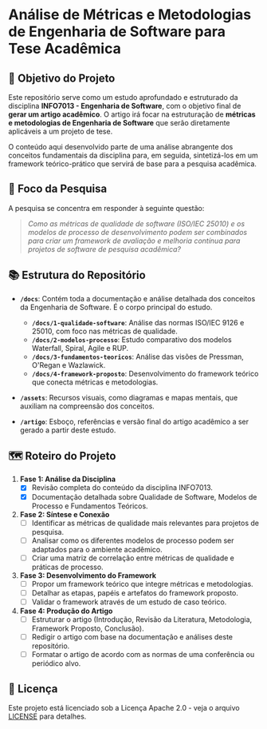 # Análise de Métricas e Metodologias de Engenharia de Software para Tese Acadêmica

## 🎯 Objetivo do Projeto

Este repositório serve como um estudo aprofundado e estruturado da disciplina **INFO7013 - Engenharia de Software**, com o objetivo final de **gerar um artigo acadêmico**. O artigo irá focar na estruturação de **métricas e metodologias de Engenharia de Software** que serão diretamente aplicáveis a um projeto de tese.

O conteúdo aqui desenvolvido parte de uma análise abrangente dos conceitos fundamentais da disciplina para, em seguida, sintetizá-los em um framework teórico-prático que servirá de base para a pesquisa acadêmica.

## 🔬 Foco da Pesquisa

A pesquisa se concentra em responder à seguinte questão:

> *Como as métricas de qualidade de software (ISO/IEC 25010) e os modelos de processo de desenvolvimento podem ser combinados para criar um framework de avaliação e melhoria contínua para projetos de software de pesquisa acadêmica?*

## 📚 Estrutura do Repositório

-   **`/docs`**: Contém toda a documentação e análise detalhada dos conceitos da Engenharia de Software. É o corpo principal do estudo.
    -   **`/docs/1-qualidade-software`**: Análise das normas ISO/IEC 9126 e 25010, com foco nas métricas de qualidade.
    -   **`/docs/2-modelos-processo`**: Estudo comparativo dos modelos Waterfall, Spiral, Agile e RUP.
    -   **`/docs/3-fundamentos-teoricos`**: Análise das visões de Pressman, O'Regan e Wazlawick.
    -   **`/docs/4-framework-proposto`**: Desenvolvimento do framework teórico que conecta métricas e metodologias.

-   **`/assets`**: Recursos visuais, como diagramas e mapas mentais, que auxiliam na compreensão dos conceitos.

-   **`/artigo`**: Esboço, referências e versão final do artigo acadêmico a ser gerado a partir deste estudo.

## 🗺️ Roteiro do Projeto

1.  **Fase 1: Análise da Disciplina**
    -   [x] Revisão completa do conteúdo da disciplina INFO7013.
    -   [x] Documentação detalhada sobre Qualidade de Software, Modelos de Processo e Fundamentos Teóricos.

2.  **Fase 2: Síntese e Conexão**
    -   [ ] Identificar as métricas de qualidade mais relevantes para projetos de pesquisa.
    -   [ ] Analisar como os diferentes modelos de processo podem ser adaptados para o ambiente acadêmico.
    -   [ ] Criar uma matriz de correlação entre métricas de qualidade e práticas de processo.

3.  **Fase 3: Desenvolvimento do Framework**
    -   [ ] Propor um framework teórico que integre métricas e metodologias.
    -   [ ] Detalhar as etapas, papéis e artefatos do framework proposto.
    -   [ ] Validar o framework através de um estudo de caso teórico.

4.  **Fase 4: Produção do Artigo**
    -   [ ] Estruturar o artigo (Introdução, Revisão da Literatura, Metodologia, Framework Proposto, Conclusão).
    -   [ ] Redigir o artigo com base na documentação e análises deste repositório.
    -   [ ] Formatar o artigo de acordo com as normas de uma conferência ou periódico alvo.

## 📄 Licença

Este projeto está licenciado sob a Licença Apache 2.0 - veja o arquivo [LICENSE](LICENSE) para detalhes.


